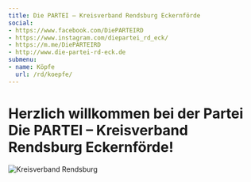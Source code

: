 ```yaml
---
title: Die PARTEI – Kreisverband Rendsburg Eckernförde
social:
- https://www.facebook.com/DiePARTEIRD
- https://www.instagram.com/diepartei_rd_eck/
- https://m.me/DiePARTEIRD
- http://www.die-partei-rd-eck.de
submenu:
- name: Köpfe
  url: /rd/koepfe/
---
```


# Herzlich willkommen bei der Partei Die PARTEI &ndash; Kreisverband Rendsburg Eckernförde!

![Kreisverband Rendsburg](/rd/header.jpg "Kreisverband Rendsburg")
